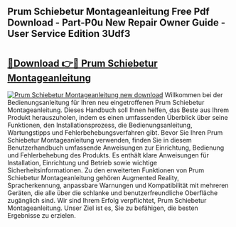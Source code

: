 ## Prum Schiebetur Montageanleitung Free Pdf Download - Part-P0u New Repair Owner Guide - User Service Edition 3Udf3

# <h2><a href="http://df7who8.blite.top/?on=Prum+Schiebetur+Montageanleitung">🔗Download 👉🔴 Prum Schiebetur Montageanleitung</a></h2>

[![Prum Schiebetur Montageanleitung new download](https://i.imgur.com/lujVjoI.png)](http://df7who8.blite.top/?on=Prum+Schiebetur+Montageanleitung)
Willkommen bei der Bedienungsanleitung für Ihren neu eingetroffenen Prum Schiebetur Montageanleitung. Dieses Handbuch soll Ihnen helfen, das Beste aus Ihrem Produkt herauszuholen, indem es einen umfassenden Überblick über seine Funktionen, den Installationsprozess, die Bedienungsanleitung, Wartungstipps und Fehlerbehebungsverfahren gibt. Bevor Sie Ihren Prum Schiebetur Montageanleitung verwenden, finden Sie in diesem Benutzerhandbuch umfassende Anweisungen zur Einrichtung, Bedienung und Fehlerbehebung des Produkts. Es enthält klare Anweisungen für Installation, Einrichtung und Betrieb sowie wichtige Sicherheitsinformationen. Zu den erweiterten Funktionen von Prum Schiebetur Montageanleitung gehören Augmented Reality, Spracherkennung, anpassbare Warnungen und Kompatibilität mit mehreren Geräten, die alle über die schlanke und benutzerfreundliche Oberfläche zugänglich sind. Wir sind Ihrem Erfolg verpflichtet, Prum Schiebetur Montageanleitung. Unser Ziel ist es, Sie zu befähigen, die besten Ergebnisse zu erzielen.
